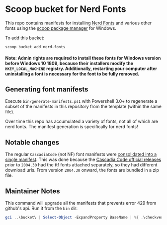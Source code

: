 # Scoop bucket for Nerd Fonts

This repo contains manifests for installing [Nerd Fonts](https://github.com/ryanoasis/nerd-fonts) and various other fonts using the [scoop package manager](https://github.com/lukesampson/scoop) for Windows.

To add this bucket:

```
scoop bucket add nerd-fonts
```

#### Note: Admin rights are required to install these fonts for Windows version before Windows 10 1809, because their installers modify the `HKEY_LOCAL_MACHINE` registry. Additionally, restarting your computer after uninstalling a font is necessary for the font to be fully removed.

## Generating font manifests

Execute `bin/generate-manifests.ps1` with Powershell 3.0+ to regenerate a subset of the manifests in this repository from the template (within the same file).

Over time this repo has accumulated a variety of fonts, not all of which are nerd fonts. The manifest generation is specifically for nerd fonts! 

## Notable changes

The regular `CascadiaCode` (not NF) font manifests were [consolidated into a single manifest](https://github.com/matthewjberger/scoop-nerd-fonts/commit/e8c7114a2890a2d7ca035c132f4bb507a191a423). This was done because the [Cascadia Code official releases](https://github.com/microsoft/cascadia-code/releases) prior to `2004.30` had the ttf fonts attached separately, so they had different download urls. From version `2004.30` onward, the fonts are bundled in a zip file.

## Maintainer Notes

This command will upgrade all the manifests that prevents error 429 from github's api. Run it from the `bin` dir:

```powershell
gci ..\bucket\ | Select-Object -ExpandProperty BaseName | %{ .\checkver.ps1 -u $_; Start-Sleep 1 }
```
